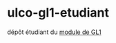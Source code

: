 # ulco-gl1-etudiant

dépôt étudiant du [module de GL1](https://juliendehos.gitlab.io/posts/gl1/index.html)


